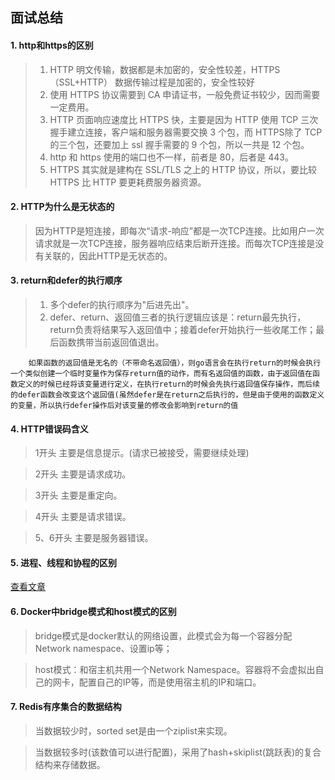 ## 面试总结

#### 1. http和https的区别

> 1. HTTP 明文传输，数据都是未加密的，安全性较差，HTTPS（SSL+HTTP） 数据传输过程是加密的，安全性较好            
> 2. 使用 HTTPS 协议需要到 CA 申请证书，一般免费证书较少，因而需要一定费用。
> 3. HTTP 页面响应速度比 HTTPS 快，主要是因为 HTTP 使用 TCP 三次握手建立连接，客户端和服务器需要交换 3 个包，而 HTTPS除了 TCP 的三个包，还要加上 ssl 握手需要的 9 个包，所以一共是 12 个包。
> 4. http 和 https 使用的端口也不一样，前者是 80，后者是 443。
> 5. HTTPS 其实就是建构在 SSL/TLS 之上的 HTTP 协议，所以，要比较 HTTPS 比 HTTP 要更耗费服务器资源。



#### 2. HTTP为什么是无状态的

> 因为HTTP是短连接，即每次“请求-响应”都是一次TCP连接。比如用户一次请求就是一次TCP连接，服务器响应结束后断开连接。而每次TCP连接是没有关联的，因此HTTP是无状态的。



#### 3. return和defer的执行顺序

> 1. 多个defer的执行顺序为"后进先出"。
> 2. defer、return、返回值三者的执行逻辑应该是：return最先执行，return负责将结果写入返回值中；接着defer开始执行一些收尾工作；最后函数携带当前返回值退出。

```
	如果函数的返回值是无名的（不带命名返回值），则go语言会在执行return的时候会执行一个类似创建一个临时变量作为保存return值的动作，而有名返回值的函数，由于返回值在函数定义的时候已经将该变量进行定义，在执行return的时候会先执行返回值保存操作，而后续的defer函数会改变这个返回值(虽然defer是在return之后执行的，但是由于使用的函数定义的变量，所以执行defer操作后对该变量的修改会影响到return的值
```



#### 4. HTTP错误码含义

> 1开头           主要是信息提示。(请求已被接受，需要继续处理) 

> 2开头          主要是请求成功。 

> 3开头          主要是重定向。

> 4开头          主要是请求错误。

> 5、6开头       主要是服务器错误。



#### 5. 进程、线程和协程的区别

[查看文章](https://www.cc1021.com/article/299.html)


#### 6. Docker中bridge模式和host模式的区别

> bridge模式是docker默认的网络设置，此模式会为每一个容器分配Network namespace、设置ip等；

> host模式：和宿主机共用一个Network Namespace。容器将不会虚拟出自己的网卡，配置自己的IP等，而是使用宿主机的IP和端口。
 
#### 7. Redis有序集合的数据结构

> 当数据较少时，sorted set是由一个ziplist来实现。

> 当数据较多时(该数值可以进行配置)，采用了hash+skiplist(跳跃表)的复合结构来存储数据。